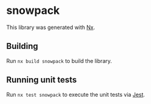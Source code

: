 # snowpack

This library was generated with [Nx](https://nx.dev).

## Building

Run `nx build snowpack` to build the library.

## Running unit tests

Run `nx test snowpack` to execute the unit tests via [Jest](https://jestjs.io).
